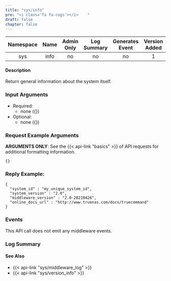 ```yaml
---
title: "sys/info"
pre: "<i class='fa fa-cogs'></i>	"
draft: false
chapter: false
---
```


| Namespace | Name | Admin Only | Log Summary | Generates Event | Version Added
|:----------------:|:--------:|:--------:|:--------:|:--------:|:---:|
| sys | info | no | no | no | 1 |

#### Description
Return general information about the system itself.

### Input Arguments
* Required:
   * none ({})
* Optional:
   * none ({})


### Request Example Arguments
**ARGUMENTS ONLY**: See the {{< api-link "basics" >}} of API requests for additional formatting information.

```
{}
```

### Reply Example:
```
{
  "system_id" : "my_unique_system_id",
  "system_version" : "2.0",
  "middleware_version" : "2.0-20210426",
  "online_docs_url" : "http://www.truenas.com/docs/truecommand"
}
```

### Events
This API call does not emit any middleware events.

### Log Summary

#### See Also
* {{< api-link "sys/middleware_log" >}}
* {{< api-link "sys/version_info" >}}
